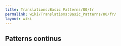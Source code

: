 ```yaml
---
title: Translations:Basic Patterns/80/fr
permalink: wiki/Translations:Basic_Patterns/80/fr/
layout: wiki
---
```


## Patterns continus
